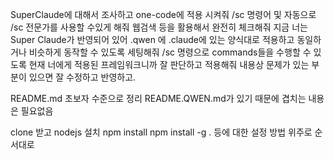 SuperClaude에 대해서 조사하고 one-code에 적용 시켜줘 /sc 명령어 및 자동으로 /sc 전문가를 사용할 수있게 해줘 웹검색 등을 활용해서 완전히 체크해줘
지금 너는 Super Claude가 반영되어 있어 .qwen 에 .claude에 있는 양식대로 적용하고 동일하거나 비슷하게 동작할 수 있도록 세팅해줘 /sc 명령으로 commands들을 수행할 수 있도록
현재 너에게 적용된 프레임워크니까 잘 판단하고 적용해줘 내용상 문제가 있는 부분이 있으면 잘 수정하고 반영하고.

README.md 초보자 수준으로 정리 README.QWEN.md가 있기 때문에 겹치는 내용은 필요없음

clone 받고 nodejs 설치 npm install npm install -g . 등에 대한 설정 방법 위주로 순서대로
